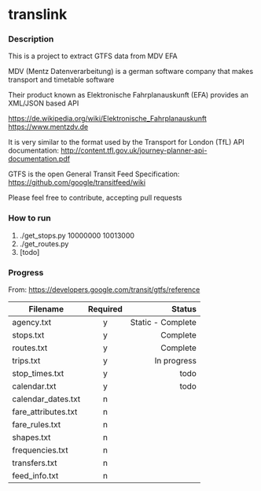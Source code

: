 # translink


### Description

This is a project to extract GTFS data from MDV EFA

MDV (Mentz Datenverarbeitung) is a german software company that makes transport and timetable software

Their product known as Elektronische Fahrplanauskunft (EFA) provides an XML/JSON based API

https://de.wikipedia.org/wiki/Elektronische_Fahrplanauskunft
https://www.mentzdv.de

It is very similar to the format used by the Transport for London (TfL) API documentation: 
http://content.tfl.gov.uk/journey-planner-api-documentation.pdf

GTFS is the open General Transit Feed Specification: 
https://github.com/google/transitfeed/wiki

Please feel free to contribute, accepting pull requests


### How to run

1. ./get_stops.py 10000000 10013000
2. ./get_routes.py
3. [todo]


### Progress

From: https://developers.google.com/transit/gtfs/reference

| Filename        | Required          | Status          |
| --------------- |:-----------------:| ---------------:|
| agency.txt | y | Static - Complete |
| stops.txt | y | Complete |
| routes.txt | y | Complete |
| trips.txt | y | In progress |
| stop_times.txt | y | todo |
| calendar.txt | y | todo |
| calendar_dates.txt | n |  |
| fare_attributes.txt | n |  |
| fare_rules.txt | n |  |
| shapes.txt | n |  |
| frequencies.txt | n |  |
| transfers.txt | n |  |
| feed_info.txt | n |  |
